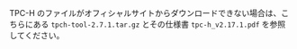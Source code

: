 TPC-H のファイルがオフィシャルサイトからダウンロードできない場合は、こちらにある `tpch-tool-2.7.1.tar.gz` とその仕様書 `tpc-h_v2.17.1.pdf` を参照してください。
